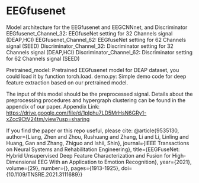 # EEGfusenet
Model architecture for the EEGfusenet and EEGCNNnet, and Discriminator
EEGfusenet_Channel_32: EEGfuseNet setting for 32 Channels signal (DEAP,HCI)
EEGfusenet_Channel_62: EEGfuseNet setting for 62 Channels signal (SEED)
Discriminator_Channel_32: Discriminator setting for 32 Channels signal (DEAP,HCI)
Discriminator_Channel_62: Discriminator setting for 62 Channels signal (SEED)

Pretrained_model: Pretrained EEGfusenet model for DEAP dataset, you could load it by function torch.load.
demo.py: Simple demo code for deep feature extraction based on our pretrained model.

The input of this model should be the preprocessed signal. Details about the preprocessing procedures and hypergraph clustering can be found in the appendix of our paper.
Appendix Link: https://drive.google.com/file/d/1pIphu7LD5MrHsN6GRy1-xZcc9CtV24tm/view?usp=sharing



If you find the paper or this repo useful, please cite:
@article{9535130,  author={Liang, Zhen and Zhou, Rushuang and Zhang, Li and Li, Linling and Huang, Gan and Zhang, Zhiguo and Ishii, Shin},  journal={IEEE Transactions on Neural Systems and Rehabilitation Engineering},   title={EEGFuseNet: Hybrid Unsupervised Deep Feature Characterization and Fusion for High-Dimensional EEG With an Application to Emotion Recognition},   year={2021},  volume={29},  number={},  pages={1913-1925},  doi={10.1109/TNSRE.2021.3111689}}
